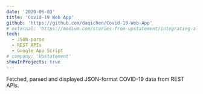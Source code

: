 ```yaml
---
date: '2020-06-03'
title: 'Covid-19 Web App'
github: 'https://github.com/daqichen/Covid-19-Web-App'
# external: 'https://medium.com/stories-from-upstatement/integrating-algolia-search-with-wordpress-multisite-e2dea3ed449c'
tech:
  - JSON-parse
  - REST APIs
  - Google App Script
# company: 'Upstatement'
showInProjects: true
---
```


Fetched, parsed and displayed JSON-format COVID-19 data from REST APIs.

